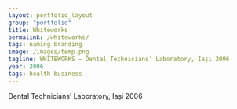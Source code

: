 ```yaml
---
layout: portfolio_layout
group: "portfolio"
title: Whiteworks
permalink: /whiteworks/
tags: naming branding
image: /images/temp.png
tagline: WHITEWORKS – Dental Technicians’ Laboratory, Iași 2006
year: 2006
tags: health business
---
```


Dental Technicians’ Laboratory, Iași 2006